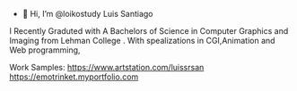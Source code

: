- 👋 Hi, I’m @loikostudy Luis Santiago

 
I Recently Graduted with A Bachelors of Science in Computer Graphics and Imaging 
from Lehman College . With spealizations in CGI,Animation and Web programming,



Work Samples:
https://www.artstation.com/luissrsan
https://emotrinket.myportfolio.com
